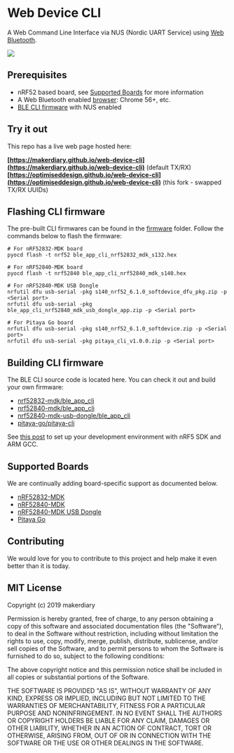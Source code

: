# Web Device CLI

A Web Command Line Interface via NUS (Nordic UART Service) using [Web Bluetooth](https://webbluetoothcg.github.io/web-bluetooth/).

[![](img/web-device-cli-chrome-desktop.png)](https://youtu.be/i6OgX4civrM)

## Prerequisites

* nRF52 based board, see [Supported Boards](#supported-boards) for more information 
* A Web Bluetooth enabled [browser](https://github.com/WebBluetoothCG/web-bluetooth/blob/master/implementation-status.md): Chrome 56+, etc.
* [BLE CLI firmware](./firmware) with NUS enabled

## Try it out
This repo has a live web page hosted here:

**[https://makerdiary.github.io/web-device-cli](https://makerdiary.github.io/web-device-cli)** (default TX/RX)
**[https://optimiseddesign.github.io/web-device-cli](https://optimiseddesign.github.io/web-device-cli)** (this fork - swapped TX/RX UUIDs)

## Flashing CLI firmware

The pre-built CLI firmwares can be found in the [firmware](./firmware) folder. Follow the commands below to flash the firmware:

```
# For nRF52832-MDK board
pyocd flash -t nrf52 ble_app_cli_nrf52832_mdk_s132.hex

# For nRF52840-MDK board
pyocd flash -t nrf52840 ble_app_cli_nrf52840_mdk_s140.hex

# For nRF52840-MDK USB Dongle
nrfutil dfu usb-serial -pkg s140_nrf52_6.1.0_softdevice_dfu_pkg.zip -p <Serial port>
nrfutil dfu usb-serial -pkg ble_app_cli_nrf52840_mdk_usb_dongle_app.zip -p <Serial port>

# For Pitaya Go board
nrfutil dfu usb-serial -pkg s140_nrf52_6.1.0_softdevice.zip -p <Serial port>
nrfutil dfu usb-serial -pkg pitaya_cli_v1.0.0.zip -p <Serial port>

```

## Building CLI firmware

The BLE CLI source code is located here. You can check it out and build your own firmware:

* [nrf52832-mdk/ble_app_cli](https://github.com/makerdiary/nrf52832-mdk/tree/master/examples/nrf5-sdk/ble_app_cli)
* [nrf52840-mdk/ble_app_cli](https://github.com/makerdiary/nrf52840-mdk/tree/master/examples/nrf5-sdk/ble_app_cli)
* [nrf52840-mdk-usb-dongle/ble_app_cli](https://github.com/makerdiary/nrf52840-mdk-usb-dongle/tree/master/examples/nrf5-sdk/ble_app_cli)
* [pitaya-go/pitaya-cli](https://github.com/makerdiary/pitaya-go/tree/master/examples/pitaya_cli)

See [this post](https://blog.makerdiary.com/how-to-use-nrf5-sdk-with-arm-gcc/) to set up your development environment with nRF5 SDK and ARM GCC.


## Supported Boards
We are continually adding board-specific support as documented below.

* [nRF52832-MDK](https://wiki.makerdiary.com/nrf52832-mdk)
* [nRF52840-MDK](https://wiki.makerdiary.com/nrf52840-mdk/)
* [nRF52840-MDK USB Dongle](https://wiki.makerdiary.com/nrf52840-mdk-usb-dongle)
* [Pitaya Go](https://wiki.makerdiary.com/pitaya-go)

## Contributing
We would love for you to contribute to this project and help make it even better than it is today.

## MIT License

Copyright (c) 2019 makerdiary

Permission is hereby granted, free of charge, to any person obtaining a copy
of this software and associated documentation files (the "Software"), to deal
in the Software without restriction, including without limitation the rights
to use, copy, modify, merge, publish, distribute, sublicense, and/or sell
copies of the Software, and to permit persons to whom the Software is
furnished to do so, subject to the following conditions:

The above copyright notice and this permission notice shall be included in all
copies or substantial portions of the Software.

THE SOFTWARE IS PROVIDED "AS IS", WITHOUT WARRANTY OF ANY KIND, EXPRESS OR
IMPLIED, INCLUDING BUT NOT LIMITED TO THE WARRANTIES OF MERCHANTABILITY,
FITNESS FOR A PARTICULAR PURPOSE AND NONINFRINGEMENT. IN NO EVENT SHALL THE
AUTHORS OR COPYRIGHT HOLDERS BE LIABLE FOR ANY CLAIM, DAMAGES OR OTHER
LIABILITY, WHETHER IN AN ACTION OF CONTRACT, TORT OR OTHERWISE, ARISING FROM,
OUT OF OR IN CONNECTION WITH THE SOFTWARE OR THE USE OR OTHER DEALINGS IN THE
SOFTWARE.
